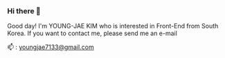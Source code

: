 ### Hi there 👋

Good day! I'm YOUNG-JAE KIM who is interested in Front-End from South Korea.
If you want to contact me, please send me an e-mail

📫 : youngjae7133@gmail.com

